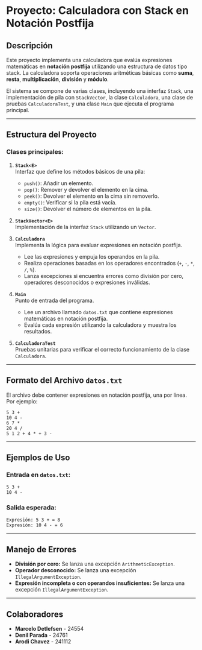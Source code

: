 
# Proyecto: Calculadora con Stack en Notación Postfija

## Descripción
Este proyecto implementa una calculadora que evalúa expresiones matemáticas en **notación postfija** utilizando una estructura de datos tipo stack. La calculadora soporta operaciones aritméticas básicas como **suma**, **resta**, **multiplicación**, **división** y **módulo**.

El sistema se compone de varias clases, incluyendo una interfaz `Stack`, una implementación de pila con `StackVector`, la clase `Calculadora`, una clase de pruebas `CalculadoraTest`, y una clase `Main` que ejecuta el programa principal.

---

## Estructura del Proyecto

### Clases principales:
1. **`Stack<E>`**  
   Interfaz que define los métodos básicos de una pila:
   - `push()`: Añadir un elemento.
   - `pop()`: Remover y devolver el elemento en la cima.
   - `peek()`: Devolver el elemento en la cima sin removerlo.
   - `empty()`: Verificar si la pila está vacía.
   - `size()`: Devolver el número de elementos en la pila.

2. **`StackVector<E>`**  
   Implementación de la interfaz `Stack` utilizando un `Vector`.

3. **`Calculadora`**  
   Implementa la lógica para evaluar expresiones en notación postfija.
   - Lee las expresiones y empuja los operandos en la pila.
   - Realiza operaciones basadas en los operadores encontrados (`+`, `-`, `*`, `/`, `%`).
   - Lanza excepciones si encuentra errores como división por cero, operadores desconocidos o expresiones inválidas.

4. **`Main`**  
   Punto de entrada del programa.  
   - Lee un archivo llamado `datos.txt` que contiene expresiones matemáticas en notación postfija.
   - Evalúa cada expresión utilizando la calculadora y muestra los resultados.

5. **`CalculadoraTest`**  
   Pruebas unitarias para verificar el correcto funcionamiento de la clase `Calculadora`.

---

## Formato del Archivo `datos.txt`

El archivo debe contener expresiones en notación postfija, una por línea. Por ejemplo:

```
5 3 +
10 4 -
6 7 *
20 4 /
5 1 2 + 4 * + 3 -
```

---

## Ejemplos de Uso

### Entrada en `datos.txt`:
```
5 3 +
10 4 -
```

### Salida esperada:
```
Expresión: 5 3 + = 8
Expresión: 10 4 - = 6
```

---

## Manejo de Errores

- **División por cero:** Se lanza una excepción `ArithmeticException`.
- **Operador desconocido:** Se lanza una excepción `IllegalArgumentException`.
- **Expresión incompleta o con operandos insuficientes:** Se lanza una excepción `IllegalArgumentException`.

---

## Colaboradores

- **Marcelo Detlefsen** - 24554  
- **Denil Parada** - 24761  
- **Arodi Chavez** - 241112  